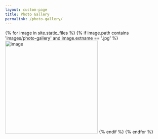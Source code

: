 ```yaml
---
layout: custom-page
title: Photo Gallery
permalink: /photo-gallery/
---
```


{% for image in site.static_files %}
    {% if image.path contains 'images/photo-gallery' and image.extname == '.jpg' %}
<img src="{{ site.baseurl }}{{ image.path }}" alt="image" height="300px" />
    {% endif %}
{% endfor %}
